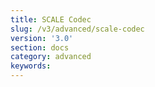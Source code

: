 ```yaml
---
title: SCALE Codec
slug: /v3/advanced/scale-codec
version: '3.0'
section: docs
category: advanced
keywords:
---
```

